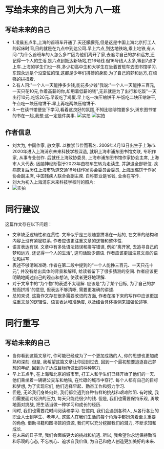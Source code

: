 # 写给未来的自己 刘大为 八一班
## 写给未来的自己
- 1.凌晨五点半,上海的首班车开通了.天还朦朦亮,但是这是中国上海北京打工人的起床时间,目的就是在九点中到达公司.早上六点,到达地铁站,乘上地铁,有人问:"为什么首班车的人怎么多?"因为他们离开了家,去追寻自己的梦和远方,还记得一个人的生活,是六点到抵达新场站,在16号线.但16号线人太多,等到7点才上车.上海的学生们也一样,多少初高中生和大学生在坐着首班车去图书馆学习.东馆永远是个没空位的馆,这都是少年们拼搏的身影,为了自己的梦和远方,在顽强的拼搏着.
- 2.有人问:"一个人一天能挣多少钱,能花多少钱"我说:"一个人一天能挣三百元,一天只花10元,作着高薪的你,却用着低薪的钱",无非就是为了出行和吃饭"一天出行10元,吃饭20元.早饭吃了鸡蛋.早上吃一块压缩饼干.午饭吃二块压缩饼干,午点吃一块压缩饼干.早上再吃两块压缩饼干.
- 3.一在读书馆便坐下学习,看着这良好的氛围,不知比咖啡馆要多少,浦东图书馆的书在一起,我想;这一定是件美事.
  ![实拍](https://bili-08a04-nq3.github.io/David/letter.png )
  ![实拍](https://bili-08a04-nq3.github.io/David/letter2.png )

## 作者信息
- 刘大为, 中国作家, 散文家. 以推崇节俭而著名. 2009年4月13日出生于上海市. 2020年进入上海浦东未来科技学校深造, 就职上海市浦东图书馆文联, 专职作家, 从事专业创作. 后就任上海政协委员, 上海市浦东图书馆作家协会主席, 上海市人大代表. 因脑神经断裂于2023年由校车生转为走读生, 并辞退全部职位. 疾病恢复后历任上海市轨道交通16号线作家协会委员会委员, 上海压缩饼干作家协会副主席, 中国残疾人联合会副主席. 自称职业是省钱, 业余在写作.
- 刘大为初入上海浦东未来科技学校时的照片: 
- ![实拍](https://bili-08a04-nq3.github.io/David/david.png )

# 同行建议
这篇作文存在以下问题：
- 文章缺乏逻辑性和连贯性. 文章似乎是三段随意拼凑在一起的, 在文章的结构和内容上没有紧密联系. 作者应该更注重文章的逻辑和整体性. 
- 语言表达有误. 文章中有多处语法错误和拼写错误, 例如“离开家, 去追寻自己的梦和远方, 还记得一个人的生活”, 这句话缺少谓语. 作者应该更加注意文章的语法和拼写. 
- 表述不够清晰准确. 作者在第二段中提到的“一个人能挣三百元、一天只花十元”, 并没有给出具体的背景和解释, 给读者留下了很多猜测的空间. 作者应该更明确地阐述自己的观点和想法, 使读者更好地理解. 
- 对于文章中的“为个物”的表述不太理解. 应该是“为了某个目标, 为了自己的梦想而拼搏”的意思, 但表达不够清晰, 需要更准确的讲述. 
- 总的来说, 这篇作文存在很多需要改进的方面, 作者在接下来的写作中应该更加注重文章的逻辑性、语言表达和准确度, 以及结合具体事例来加强论述等. 

# 同行重写

## 写给未来的自己

- 当你看到这篇文章时, 你可能已经成为了一个更加成熟的人, 你的思想也更加成熟和深刻. 但是, 我希望这篇文章让你回到过去, 回到一个最初想要追逐自己梦想的年纪, 回到为了达成目标所做出的种种努力.
- 早上五点半, 在上海和北京的城市里, 打工人和学生们已经开始了他们的一天. 他们乘坐着一辆辆公交车和地铁, 在忙碌的城市中穿行. 每个人都有自己的目标和梦想, 为了实现它们, 他们选择早起、勤奋工作和努力学习.
- 但是, 无论我们身处何处, 我们都会遇到各种各样的挑战和艰难险阻. 有时候, 我们需要面对经济的压力, 每天只能花很少的钱. 但是, 我们也需要保持乐观, 勇敢地面对挑战, 把生活当做一种学习和成长的经历.
- 同时, 我们也需要花时间阅读和学习. 在馆内, 我们会遇到各种人, 从各行各业的职业人士到学生、老年人, 这些人在我们生活的每个角落中都扮演着至关重要的角色. 借助书籍和图书馆的资源, 我们可以充分挖掘我们的潜力, 不断求知和成长.
- 在未来的日子里, 我们会面临更大的挑战和机遇. 所以, 我希望你永远保持勤奋和乐观的心态, 不忘初心、追求自我价值, 为自己和他人创造更加美好的未来. 
